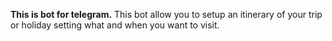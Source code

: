 **This is bot for telegram.**
This bot allow you to setup an itinerary of your trip or holiday setting what and when you want to visit.
